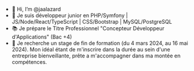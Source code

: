 - 👋 Hi, I’m @jaalazard
- 🌱 Je suis développeur junior en PHP/Symfony | JS/Node/React/TypeScript | CSS/Bootstrap | MySQL/PostgreSQL
- 📚 Je prépare le Titre Professionnel "Concepteur Développeur d'Applications" (Bac +4)
- 👀 Je recherche un stage de fin de formation (du 4 mars 2024, au 16 mai 2024). Mon idéal étant de m'inscrire dans la durée au sein d'une entreprise bienveillante, prête a m'accompagner dans ma montée en compétences.
<!---
jaalazard/jaalazard is a ✨ special ✨ repository because its `README.md` (this file) appears on your GitHub profile.
You can click the Preview link to take a look at your changes.
--->
